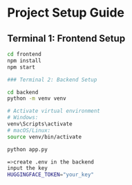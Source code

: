 # Project Setup Guide

## Terminal 1: Frontend Setup
```bash
cd frontend
npm install
npm start

### Terminal 2: Backend Setup

cd backend
python -m venv venv

# Activate virtual environment
# Windows:
venv\Scripts\activate
# macOS/Linux:
source venv/bin/activate

python app.py

=>create .env in the backend
input the key
HUGGINGFACE_TOKEN="your_key"



